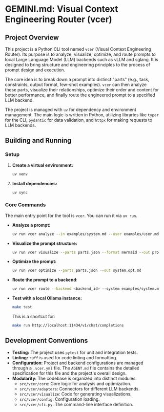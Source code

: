 # GEMINI.md: Visual Context Engineering Router (vcer)

## Project Overview

This project is a Python CLI tool named `vcer` (Visual Context Engineering Router). Its purpose is to analyze, visualize, optimize, and route prompts to local Large Language Model (LLM) backends such as vLLM and sglang. It is designed to bring structure and engineering principles to the process of prompt design and execution.

The core idea is to break down a prompt into distinct "parts" (e.g., task, constraints, output format, few-shot examples). `vcer` can then analyze these parts, visualize their relationships, optimize their order and content for better performance, and finally route the engineered prompt to a specified LLM backend.

The project is managed with `uv` for dependency and environment management. The main logic is written in Python, utilizing libraries like `typer` for the CLI, `pydantic` for data validation, and `httpx` for making requests to LLM backends.

## Building and Running

### Setup

1.  **Create a virtual environment:**
    ```bash
    uv venv
    ```
2.  **Install dependencies:**
    ```bash
    uv sync
    ```

### Core Commands

The main entry point for the tool is `vcer`. You can run it via `uv run`.

*   **Analyze a prompt:**
    ```bash
    uv run vcer analyze --in examples/system.md --user examples/user.md --out parts.json
    ```
*   **Visualize the prompt structure:**
    ```bash
    uv run vcer visualize --parts parts.json --format mermaid --out prompt.mmd
    ```
*   **Optimize the prompt:**
    ```bash
    uv run vcer optimize --parts parts.json --out system.opt.md
    ```
*   **Route the prompt to a backend:**
    ```bash
    uv run vcer route --backend <backend_id> --system examples/system.md --user examples/user.md --send
    ```
*   **Test with a local Ollama instance:**
    ```bash
    make test
    ```
    This is a shortcut for:
    ```bash
    make run http://localhost:11434/v1/chat/completions
    ```

## Development Conventions

*   **Testing:** The project uses `pytest` for unit and integration tests.
*   **Linting:** `ruff` is used for code linting and formatting.
*   **Configuration:** Project and backend configurations are managed through a `.vcer.yml` file. The `AGENT.md` file contains the detailed specification for this file and the project's overall design.
*   **Modularity:** The codebase is organized into distinct modules:
    *   `src/vcer/core`: Core logic for analysis and optimization.
    *   `src/vcer/adapters`: Connectors for different LLM backends.
    *   `src/vcer/visualize`: Code for generating visualizations.
    *   `src/vcer/config`: Configuration loading.
    *   `src/vcer/cli.py`: The command-line interface definition.
